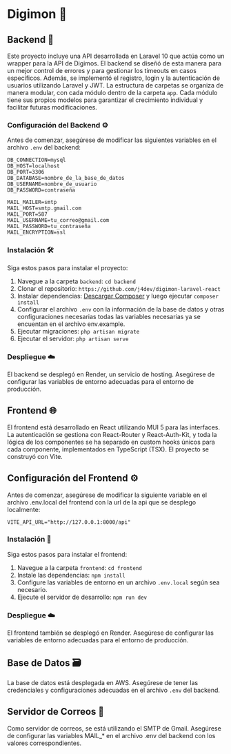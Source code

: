 # Digimon 🌟


## Backend 🚀

Este proyecto incluye una API desarrollada en Laravel 10 que actúa como un wrapper para la API de Digimos. El backend se diseñó de esta manera para un mejor control de errores y para gestionar los timeouts en casos específicos. Además, se implementó el registro, login y la autenticación de usuarios utilizando Laravel y JWT. La estructura de carpetas se organiza de manera modular, con cada módulo dentro de la carpeta `app`. Cada módulo tiene sus propios modelos para garantizar el crecimiento individual y facilitar futuras modificaciones.

### Configuración del Backend ⚙️

Antes de comenzar, asegúrese de modificar las siguientes variables en el archivo `.env` del backend:

```env
DB_CONNECTION=mysql
DB_HOST=localhost
DB_PORT=3306
DB_DATABASE=nombre_de_la_base_de_datos
DB_USERNAME=nombre_de_usuario
DB_PASSWORD=contraseña

MAIL_MAILER=smtp
MAIL_HOST=smtp.gmail.com
MAIL_PORT=587
MAIL_USERNAME=tu_correo@gmail.com
MAIL_PASSWORD=tu_contraseña
MAIL_ENCRYPTION=ssl
```

### Instalación 🛠️

Siga estos pasos para instalar el proyecto:

1. Navegue a la carpeta `backend`: `cd backend`
2. Clonar el repositorio: `https://github.com/j4dev/digimon-laravel-react`
3. Instalar dependencias: [Descargar Composer](https://getcomposer.org/download/) y luego ejecutar `composer install`
4. Configurar el archivo `.env` con la información de la base de datos y otras configuraciones necesarias todas las variables necesarias ya se encuentan en el archivo env.example.
5. Ejecutar migraciones: `php artisan migrate`
6. Ejecutar el servidor: `php artisan serve`

### Despliegue ☁️

El backend se desplegó en Render, un servicio de hosting. Asegúrese de configurar las variables de entorno adecuadas para el entorno de producción.

## Frontend 🌐

El frontend está desarrollado en React utilizando MUI 5 para las interfaces. La autenticación se gestiona con React-Router y React-Auth-Kit, y toda la lógica de los componentes se ha separado en custom hooks únicos para cada componente, implementados en TypeScript (TSX). El proyecto se construyó con Vite.

## Configuración del Frontend ⚙️
Antes de comenzar, asegúrese de modificar la siguiente variable en el archivo .env.local del frontend con la url de la api que se desplego localmente:

```env
VITE_API_URL="http://127.0.0.1:8000/api"
```
### Instalación 🚀

Siga estos pasos para instalar el frontend:

1. Navegue a la carpeta `frontend`: `cd frontend`
2. Instale las dependencias: `npm install`
3. Configure las variables de entorno en un archivo `.env.local` según sea necesario.
4. Ejecute el servidor de desarrollo: `npm run dev`

### Despliegue ☁️

El frontend también se desplegó en Render. Asegúrese de configurar las variables de entorno adecuadas para el entorno de producción.

## Base de Datos 🗃️

La base de datos está desplegada en AWS. Asegúrese de tener las credenciales y configuraciones adecuadas en el archivo `.env` del backend.

## Servidor de Correos 📧
Como servidor de correos, se está utilizando el SMTP de Gmail. Asegúrese de configurar las variables MAIL_* en el archivo .env del backend con los valores correspondientes.
